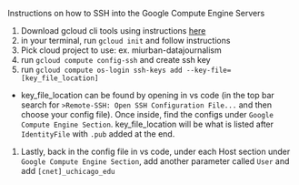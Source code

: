 Instructions on how to SSH into the Google Compute Engine Servers

1. Download gcloud cli tools using instructions [here](https://cloud.google.com/sdk/docs/install)
1. in your terminal, run `gcloud init` and follow instructions
1. Pick cloud project to use: ex. miurban-datajournalism
1. run `gcloud compute config-ssh` and create ssh key
1. run `gcloud compute os-login ssh-keys add --key-file=[key_file_location]`
- key_file_location can be found by opening in vs code (in the top bar search for `>Remote-SSH: Open SSH Configuration File...` and then choose your config file). Once inside, find the configs under `Google Compute Engine Section`. key_file_location will be what is listed after `IdentityFile` with `.pub` added at the end.
1. Lastly, back in the config file in vs code, under each Host section under `Google Compute Engine Section`, add another parameter called `User` and add `[cnet]_uchicago_edu`


